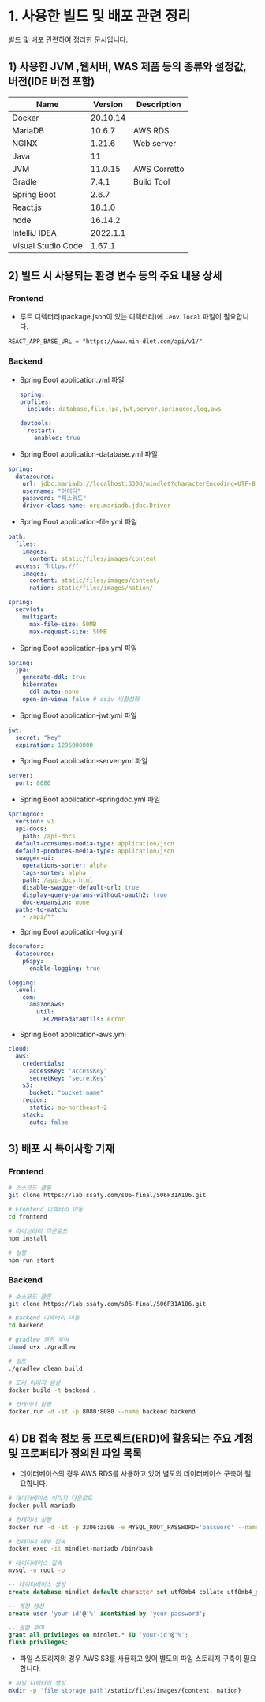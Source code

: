 # 1. 사용한 빌드 및 배포 관련 정리

빌드 및 배포 관련하여 정리한 문서입니다.

## **1) 사용한 JVM ,웹서버, WAS 제품 등의 종류와 설정값, 버전(IDE 버전 포함)**

| Name               | Version  | Description  |
| ------------------ | -------- | ------------ |
| Docker             | 20.10.14 |              |
| MariaDB            | 10.6.7   | AWS RDS      |
| NGINX              | 1.21.6   | Web server   |
| Java               | 11       |              |
| JVM                | 11.0.15  | AWS Corretto |
| Gradle             | 7.4.1    | Build Tool   |
| Spring Boot        | 2.6.7    |              |
| React.js           | 18.1.0   |              |
| node               | 16.14.2  |              |
| IntelliJ IDEA      | 2022.1.1 |              |
| Visual Studio Code | 1.67.1   |              |

## **2) 빌드 시 사용되는 환경 변수 등의 주요 내용 상세**

### **Frontend**

- 루트 디렉터리(package.json이 있는 디렉터리)에 `.env.local` 파일이 필요합니다.

```
REACT_APP_BASE_URL = "https://www.min-dlet.com/api/v1/"
```

### **Backend**

- Spring Boot application.yml 파일

  ```yml
  spring:
  profiles:
    include: database,file,jpa,jwt,server,springdoc,log,aws

  devtools:
    restart:
      enabled: true
  ```

- Spring Boot application-database.yml 파일

```yml
spring:
  datasource:
    url: jdbc:mariadb://localhost:3306/mindlet?characterEncoding=UTF-8
    username: "아이디"
    password: "패스워드"
    driver-class-name: org.mariadb.jdbc.Driver
```

- Spring Boot application-file.yml 파일

```yml
path:
  files:
    images:
      content: static/files/images/content
  access: "https://"
    images:
      content: static/files/images/content/
      nation: static/files/images/nation/

spring:
  servlet:
    multipart:
      max-file-size: 50MB
      max-request-size: 50MB
```

- Spring Boot application-jpa.yml 파일

```yml
spring:
  jpa:
    generate-ddl: true
    hibernate:
      ddl-auto: none
    open-in-view: false # osiv 비활성화
```

- Spring Boot application-jwt.yml 파일

```yml
jwt:
  secret: "key"
  expiration: 1296000000
```

- Spring Boot application-server.yml 파일

```yml
server:
  port: 8080
```

- Spring Boot application-springdoc.yml 파일

```yml
springdoc:
  version: v1
  api-docs:
    path: /api-docs
  default-consumes-media-type: application/json
  default-produces-media-type: application/json
  swagger-ui:
    operations-sorter: alpha
    tags-sorter: alpha
    path: /api-docs.html
    disable-swagger-default-url: true
    display-query-params-without-oauth2: true
    doc-expansion: none
  paths-to-match:
    - /api/**
```

- Spring Boot application-log.yml

```yml
decorator:
  datasource:
    p6spy:
      enable-logging: true

logging:
  level:
    com:
      amazonaws:
        util:
          EC2MetadataUtils: error
```

- Spring Boot application-aws.yml

```yml
cloud:
  aws:
    credentials:
      accessKey: "accessKey"
      secretKey: "secretKey"
    s3:
      bucket: "bucket name"
    region:
      static: ap-northeast-2
    stack:
      auto: false
```

## **3) 배포 시 특이사항 기재**

### Frontend

```bash
# 소스코드 클론
git clone https://lab.ssafy.com/s06-final/S06P31A106.git

# Frontend 디렉터리 이동
cd frontend

# 라이브러리 다운로드
npm install

# 실행
npm run start
```

### Backend

```bash
# 소스코드 클론
git clone https://lab.ssafy.com/s06-final/S06P31A106.git

# Backend 디렉터리 이동
cd backend

# gradlew 권한 부여
chmod u+x ./gradlew

# 빌드
./gradlew clean build

# 도커 이미지 생성
docker build -t backend .

# 컨테이너 실행
docker run -d -it -p 8080:8080 --name backend backend
```

## **4) DB 접속 정보 등 프로젝트(ERD)에 활용되는 주요 계정 및 프로퍼티가 정의된 파일 목록**

- 데이터베이스의 경우 AWS RDS를 사용하고 있어 별도의 데이터베이스 구축이 필요합니다.

```bash
# 데이터베이스 이미지 다운로드
docker pull mariadb

# 컨테이너 실행
docker run -d -it -p 3306:3306 -e MYSQL_ROOT_PASSWORD='password' --name mindlet-mariadb

# 컨테이너 내부 접속
docker exec -it mindlet-mariadb /bin/bash

# 데이터베이스 접속
mysql -u root -p
```

```sql
-- 데이터베이스 생성
create database mindlet default character set utf8mb4 collate utf8mb4_general_ci;

-- 계정 생성
create user 'your-id'@'%' identified by 'your-password';

-- 권한 부여
grant all privileges on mindlet.* TO 'your-id'@'%';
flush privileges;
```

- 파일 스토리지의 경우 AWS S3를 사용하고 있어 별도의 파일 스토리지 구축이 필요합니다.

```bash
# 파일 디렉터리 생성
mkdir -p 'file storage path'/static/files/images/{content, nation}
```
